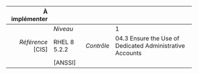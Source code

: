 
|           À implémenter    |    |    |    |
|----------------:|:---|---:|:---|
|                 |*Niveau*|| 1 |
|*Référence* [CIS]| RHEL 8 5.2.2 |*Contrôle*| 04.3 Ensure the Use of Dedicated Administrative Accounts |
|                 |[ANSSI] ||  |

